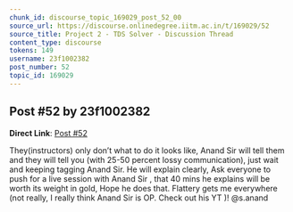 ```yaml
---
chunk_id: discourse_topic_169029_post_52_00
source_url: https://discourse.onlinedegree.iitm.ac.in/t/169029/52
source_title: Project 2 - TDS Solver - Discussion Thread
content_type: discourse
tokens: 149
username: 23f1002382
post_number: 52
topic_id: 169029
---
```


## Post #52 by 23f1002382

**Direct Link**: [Post #52](https://discourse.onlinedegree.iitm.ac.in/t/169029/52)

They(instructors) only don’t what to do it looks like, Anand Sir will tell them and they will tell you (with 25-50 percent lossy communication), just wait and keeping tagging Anand Sir. He will explain clearly, Ask everyone to push for a live session with Anand Sir , that 40 mins he explains will be worth its weight in gold, Hope he does that. Flattery gets me everywhere (not really, I really think Anand Sir is OP. Check out his YT )! @s.anand
